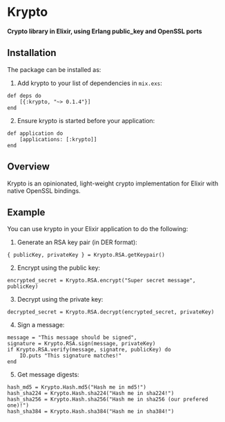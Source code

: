 # Krypto

**Crypto library in Elixir, using Erlang public_key and OpenSSL ports**

## Installation

The package can be installed as:

  1. Add krypto to your list of dependencies in `mix.exs`:
  ```
  def deps do
      [{:krypto, "~> 0.1.4"}]
  end
  ```
  2. Ensure krypto is started before your application:
  ```
  def application do
      [applications: [:krypto]]
  end
  ```
## Overview

Krypto is an opinionated, light-weight crypto implementation for Elixir with native OpenSSL bindings.

## Example

You can use krypto in your Elixir application to do the following:

  1. Generate an RSA key pair (in DER format):
  ```
  { publicKey, privateKey } = Krypto.RSA.getKeypair()
  ```
  2. Encrypt using the public key:
  ```
  encrypted_secret = Krypto.RSA.encrypt("Super secret message", publicKey)
  ```
  3. Decrypt using the private key:
  ```
  decrypted_secret = Krypto.RSA.decrypt(encrypted_secret, privateKey)
  ```
  4. Sign a message:
  ```
  message = "This message should be signed",
  signature = Krypto.RSA.sign(message, privateKey)
  if Krypto.RSA.verify(message, signatre, publicKey) do
      IO.puts "This signature matches!"
  end
  ```
  5. Get message digests:
  ```
  hash_md5 = Krypto.Hash.md5("Hash me in md5!")
  hash_sha224 = Krypto.Hash.sha224("Hash me in sha224!")
  hash_sha256 = Krypto.Hash.sha256("Hash me in sha256 (our prefered one)!")
  hash_sha384 = Krypto.Hash.sha384("Hash me in sha384!")
  ```
  
